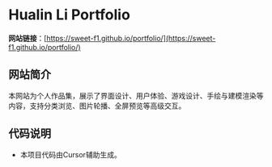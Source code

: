 # Hualin Li Portfolio

**网站链接**：[https://sweet-f1.github.io/portfolio/](https://sweet-f1.github.io/portfolio/)

## 网站简介
本网站为个人作品集，展示了界面设计、用户体验、游戏设计、手绘与建模渲染等内容，支持分类浏览、图片轮播、全屏预览等高级交互。

## 代码说明
- 本项目代码由Cursor辅助生成。
